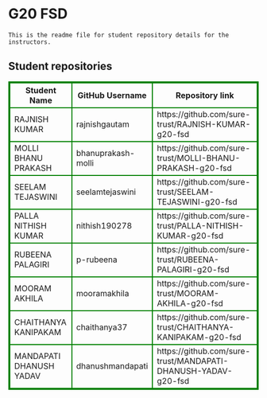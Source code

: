 # G20 FSD
    This is the readme file for student repository details for the instructors.
## Student repositories 
<table style="border : 2px solid green; width:100%;">
<tr >
<th style="border : 2px solid green;">Student Name</th>
<th style="border : 2px solid green;">GitHub Username</th>
<th style="border : 2px solid green;">Repository link</th>
</tr>
<tr style="border : 2px solid green;">
<td style="border : 2px solid green;">RAJNISH KUMAR</td> 

<td style="border : 2px solid green;">rajnishgautam</td> 

<td style="border : 2px solid green;">https://github.com/sure-trust/RAJNISH-KUMAR-g20-fsd</td> 
</tr>

<tr style="border : 2px solid green;">
<td style="border : 2px solid green;">MOLLI BHANU PRAKASH</td> 

<td style="border : 2px solid green;">bhanuprakash-molli</td> 

<td style="border : 2px solid green;">https://github.com/sure-trust/MOLLI-BHANU-PRAKASH-g20-fsd</td> 
</tr>

<tr style="border : 2px solid green;">
<td style="border : 2px solid green;">SEELAM TEJASWINI</td> 

<td style="border : 2px solid green;">seelamtejaswini</td> 

<td style="border : 2px solid green;">https://github.com/sure-trust/SEELAM-TEJASWINI-g20-fsd</td> 
</tr>

<tr style="border : 2px solid green;">
<td style="border : 2px solid green;">PALLA NITHISH KUMAR</td> 

<td style="border : 2px solid green;">nithish190278</td> 

<td style="border : 2px solid green;">https://github.com/sure-trust/PALLA-NITHISH-KUMAR-g20-fsd</td> 
</tr>

<tr style="border : 2px solid green;">
<td style="border : 2px solid green;">RUBEENA PALAGIRI</td> 

<td style="border : 2px solid green;">p-rubeena</td> 

<td style="border : 2px solid green;">https://github.com/sure-trust/RUBEENA-PALAGIRI-g20-fsd</td> 
</tr>

<tr style="border : 2px solid green;">
<td style="border : 2px solid green;">MOORAM AKHILA</td> 

<td style="border : 2px solid green;">mooramakhila</td> 

<td style="border : 2px solid green;">https://github.com/sure-trust/MOORAM-AKHILA-g20-fsd</td> 
</tr>

<tr style="border : 2px solid green;">
<td style="border : 2px solid green;">CHAITHANYA KANIPAKAM</td> 

<td style="border : 2px solid green;">chaithanya37</td> 

<td style="border : 2px solid green;">https://github.com/sure-trust/CHAITHANYA-KANIPAKAM-g20-fsd</td> 
</tr>

<tr style="border : 2px solid green;">
<td style="border : 2px solid green;">MANDAPATI DHANUSH YADAV</td> 

<td style="border : 2px solid green;">dhanushmandapati</td> 

<td style="border : 2px solid green;">https://github.com/sure-trust/MANDAPATI-DHANUSH-YADAV-g20-fsd</td> 
</tr>
